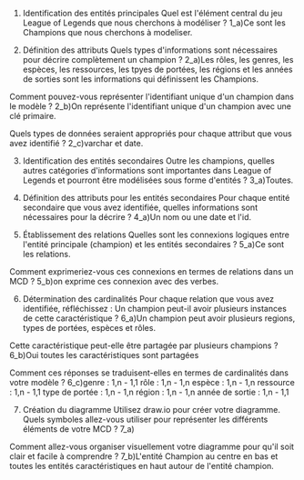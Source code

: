 1. Identification des entités principales
Quel est l'élément central du jeu League of Legends que nous cherchons à modéliser ?
1_a)Ce sont les Champions que nous cherchons à modeliser.

2. Définition des attributs
Quels types d'informations sont nécessaires pour décrire complètement un champion ?
2_a)Les rôles, les genres, les espèces, les ressources, les tpyes de portées, les régions et les années de sorties sont les informations qui définissent les Champions.

Comment pouvez-vous représenter l'identifiant unique d'un champion dans le modèle ?
2_b)On représente l'identifiant unique d'un champion avec une clé primaire.

Quels types de données seraient appropriés pour chaque attribut que vous avez identifié ?
2_c)varchar et date.
  
3. Identification des entités secondaires
Outre les champions, quelles autres catégories d'informations sont importantes dans League of Legends et pourront être modélisées sous forme d'entités ?
3_a)Toutes.

4. Définition des attributs pour les entités secondaires
Pour chaque entité secondaire que vous avez identifiée, quelles informations sont nécessaires pour la décrire ?
4_a)Un nom ou une date et l'id.
  
5. Établissement des relations
Quelles sont les connexions logiques entre l'entité principale (champion) et les entités secondaires ?
5_a)Ce sont les relations.

Comment exprimeriez-vous ces connexions en termes de relations dans un MCD ?
5_b)on exprime ces connexion avec des verbes.

6. Détermination des cardinalités
Pour chaque relation que vous avez identifiée, réfléchissez :
Un champion peut-il avoir plusieurs instances de cette caractéristique ?
6_a)Un champion peut avoir plusieurs regions, types de portées, espèces et rôles.

Cette caractéristique peut-elle être partagée par plusieurs champions ?
6_b)Oui toutes les caractéristiques sont partagées

Comment ces réponses se traduisent-elles en termes de cardinalités dans votre modèle ?
6_c)genre :           1,n - 1,1
    rôle :            1,n - 1,n
    espèce :          1,n - 1,n
    ressource :       1,n - 1,1
    type de portée :  1,n - 1,n
    région :          1,n - 1,n
    année de sortie : 1,n - 1,1

7. Création du diagramme
Utilisez draw.io pour créer votre diagramme. Quels symboles allez-vous utiliser pour représenter les différents éléments de votre MCD ?
7_a)

Comment allez-vous organiser visuellement votre diagramme pour qu'il soit clair et facile à comprendre ?
7_b)L'entité Champion au centre en bas et toutes les entités caractéristiques en haut autour de l'entité champion.


